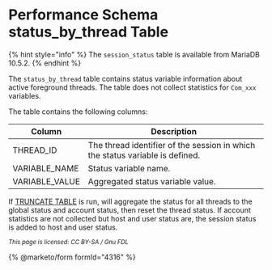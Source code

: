 # Performance Schema status\_by\_thread Table

{% hint style="info" %}
The `session_status` table is available from MariaDB 10.5.2.
{% endhint %}

The `status_by_thread` table contains status variable information about active foreground threads. The table does not collect statistics for `Com_xxx` variables.

The table contains the following columns:

| Column          | Description                                                                   |
| --------------- | ----------------------------------------------------------------------------- |
| THREAD\_ID      | The thread identifier of the session in which the status variable is defined. |
| VARIABLE\_NAME  | Status variable name.                                                         |
| VARIABLE\_VALUE | Aggregated status variable value.                                             |

If [TRUNCATE TABLE](../../../sql-statements/table-statements/truncate-table.md) is run, will aggregate the status for all threads to the global status and account status, then reset the thread status. If account statistics are not collected but host and user status are, the session status is added to host and user status.

<sub>_This page is licensed: CC BY-SA / Gnu FDL_</sub>

{% @marketo/form formId="4316" %}
